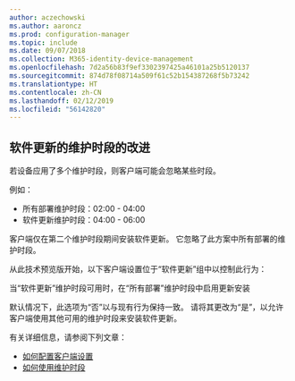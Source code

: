 ```yaml
---
author: aczechowski
ms.author: aaroncz
ms.prod: configuration-manager
ms.topic: include
ms.date: 09/07/2018
ms.collection: M365-identity-device-management
ms.openlocfilehash: 7d2a56b83f9ef3302397425a46101a25b5120137
ms.sourcegitcommit: 874d78f08714a509f61c52b154387268f5b73242
ms.translationtype: HT
ms.contentlocale: zh-CN
ms.lasthandoff: 02/12/2019
ms.locfileid: "56142820"
---
```

## <a name="bkmk_sum-mw"></a> 软件更新的维护时段的改进
<!--vso2839307-->

若设备应用了多个维护时段，则客户端可能会忽略某些时段。 

例如：

- 所有部署维护时段：02:00 - 04:00
- 软件更新维护时段：04:00 - 06:00

客户端仅在第二个维护时段期间安装软件更新。 它忽略了此方案中所有部署的维护时段。

从此技术预览版开始，以下客户端设置位于“软件更新”组中以控制此行为： 

当“软件更新”维护时段可用时，在“所有部署”维护时段中启用更新安装

默认情况下，此选项为“否”以与现有行为保持一致。 请将其更改为“是”，以允许客户端使用其他可用的维护时段来安装软件更新。

有关详细信息，请参阅下列文章：
- [如何配置客户端设置](/sccm/core/clients/deploy/configure-client-settings)
- [如何使用维护时段](/sccm/core/clients/manage/collections/use-maintenance-windows)


